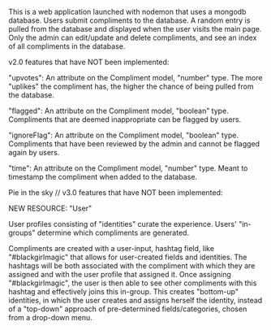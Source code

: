 This is a web application launched with nodemon that uses a mongodb database. Users submit compliments to the database. A random entry is pulled from the database and displayed when the user visits the main page. Only the admin can edit/update and delete compliments, and see an index of all compliments in the database.



v2.0 features that have NOT been implemented:

"upvotes":
An attribute on the Compliment model, "number" type. The more "uplikes" the compliment has, the higher the chance of being pulled from the database.

"flagged":
An attribute on the Compliment model, "boolean" type. Compliments that are deemed inappropriate can be
flagged by users.

"ignoreFlag":
An attribute on the Compliment model, "boolean" type. Compliments that have been reviewed by the admin and cannot be flagged again by users.

"time":
An attribute on the Compliment model, "number" type. Meant to timestamp the compliment when added to the database.




Pie in the sky // v3.0 features that have NOT been implemented:

NEW RESOURCE: "User"

User profiles consisting of "identities" curate the experience. Users' "in-groups" determine which compliments are generated.

Compliments are created with a user-input, hashtag field, like "#blackgirlmagic" that allows for user-created fields and identities. The hashtags will be both associated with the compliment with which they are assigned and with the user profile that assigned it. Once assigning "#blackgirlmagic", the user is then able to see other compliments with this hashtag and effectively joins this in-group. This creates "bottom-up" identities, in which the user creates and assigns herself the identity, instead of a "top-down" approach of pre-determined fields/categories, chosen from a drop-down menu.
